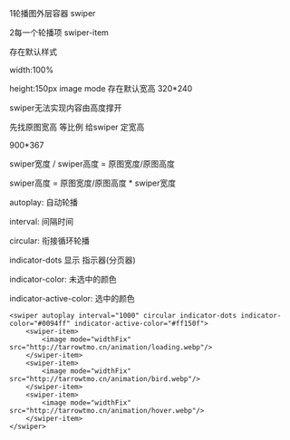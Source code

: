   1轮播图外层容器 swiper

  2每一个轮播项 swiper-item

  存在默认样式

  width:100%

  height:150px image mode 存在默认宽高 320*240

  swiper无法实现内容由高度撑开



  先找原图宽高 等比例 给swiper 定宽高

  900*367

  swiper宽度 / swiper高度 = 原图宽度/原图高度

  swiper高度 = 原图宽度/原图高度 * swiper宽度



  autoplay: 自动轮播

  interval: 间隔时间

  circular: 衔接循环轮播

  indicator-dots 显示 指示器(分页器)

  indicator-color: 未选中的颜色

  indicator-active-color: 选中的颜色

```
<swiper autoplay interval="1000" circular indicator-dots indicator-color="#0094ff" indicator-active-color="#ff150f">
    <swiper-item>
        <image mode="widthFix" src="http://tarrowtmo.cn/animation/loading.webp"/> 
    </swiper-item>
    <swiper-item>
        <image mode="widthFix" src="http://tarrowtmo.cn/animation/bird.webp"/> 
    </swiper-item>
    <swiper-item>
        <image mode="widthFix" src="http://tarrowtmo.cn/animation/hover.webp"/> 
    </swiper-item>
</swiper>

```

